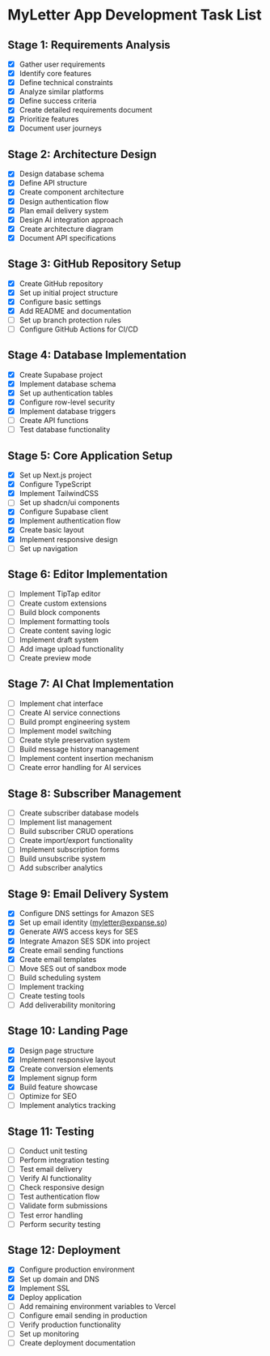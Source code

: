 # MyLetter App Development Task List

## Stage 1: Requirements Analysis
- [x] Gather user requirements
- [x] Identify core features
- [x] Define technical constraints
- [x] Analyze similar platforms
- [x] Define success criteria
- [x] Create detailed requirements document
- [x] Prioritize features
- [x] Document user journeys

## Stage 2: Architecture Design
- [x] Design database schema
- [x] Define API structure
- [x] Create component architecture
- [x] Design authentication flow
- [x] Plan email delivery system
- [x] Design AI integration approach
- [x] Create architecture diagram
- [x] Document API specifications

## Stage 3: GitHub Repository Setup
- [x] Create GitHub repository
- [x] Set up initial project structure
- [x] Configure basic settings
- [x] Add README and documentation
- [ ] Set up branch protection rules
- [ ] Configure GitHub Actions for CI/CD

## Stage 4: Database Implementation
- [x] Create Supabase project
- [x] Implement database schema
- [x] Set up authentication tables
- [x] Configure row-level security
- [x] Implement database triggers
- [ ] Create API functions
- [ ] Test database functionality

## Stage 5: Core Application Setup
- [x] Set up Next.js project
- [x] Configure TypeScript
- [x] Implement TailwindCSS
- [ ] Set up shadcn/ui components
- [x] Configure Supabase client
- [x] Implement authentication flow
- [x] Create basic layout
- [x] Implement responsive design
- [ ] Set up navigation

## Stage 6: Editor Implementation
- [ ] Implement TipTap editor
- [ ] Create custom extensions
- [ ] Build block components
- [ ] Implement formatting tools
- [ ] Create content saving logic
- [ ] Implement draft system
- [ ] Add image upload functionality
- [ ] Create preview mode

## Stage 7: AI Chat Implementation
- [ ] Implement chat interface
- [ ] Create AI service connections
- [ ] Build prompt engineering system
- [ ] Implement model switching
- [ ] Create style preservation system
- [ ] Build message history management
- [ ] Implement content insertion mechanism
- [ ] Create error handling for AI services

## Stage 8: Subscriber Management
- [ ] Create subscriber database models
- [ ] Implement list management
- [ ] Build subscriber CRUD operations
- [ ] Create import/export functionality
- [ ] Implement subscription forms
- [ ] Build unsubscribe system
- [ ] Add subscriber analytics

## Stage 9: Email Delivery System
- [x] Configure DNS settings for Amazon SES
- [x] Set up email identity (myletter@expanse.so)
- [x] Generate AWS access keys for SES
- [x] Integrate Amazon SES SDK into project
- [x] Create email sending functions
- [x] Create email templates
- [ ] Move SES out of sandbox mode
- [ ] Build scheduling system
- [ ] Implement tracking
- [ ] Create testing tools
- [ ] Add deliverability monitoring

## Stage 10: Landing Page
- [x] Design page structure
- [x] Implement responsive layout
- [x] Create conversion elements
- [x] Implement signup form
- [x] Build feature showcase
- [ ] Optimize for SEO
- [ ] Implement analytics tracking

## Stage 11: Testing
- [ ] Conduct unit testing
- [ ] Perform integration testing
- [ ] Test email delivery
- [ ] Verify AI functionality
- [ ] Check responsive design
- [ ] Test authentication flow
- [ ] Validate form submissions
- [ ] Test error handling
- [ ] Perform security testing

## Stage 12: Deployment
- [x] Configure production environment
- [x] Set up domain and DNS
- [x] Implement SSL
- [x] Deploy application
- [ ] Add remaining environment variables to Vercel
- [ ] Configure email sending in production
- [ ] Verify production functionality
- [ ] Set up monitoring
- [ ] Create deployment documentation